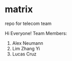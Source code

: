 matrix
======

repo for telecom team

Hi Everyone!
Team Members:
1. Alex Neumann
2. Lim Zhang Yi
3. Lucas Cruz
